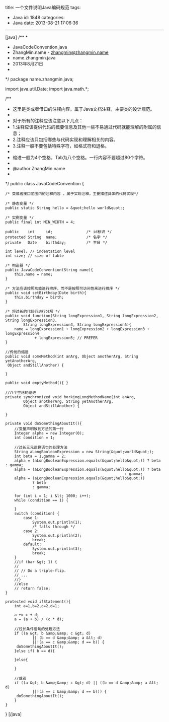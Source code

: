 title: 一个文件说明Java编码规范
tags:
  - Java
id: 1848
categories:
  - Java
date: 2013-08-21 17:06:36
---

[java]
/**
 *
 * JavaCodeConvention.java
 * ZhangMin.name - zhangmin@zhangmin.name
 * name.zhangmin.java
 * 2013年8月21日
 *
 */
package name.zhangmin.java;

import java.util.Date;
import java.math.*;

/**
 * 这里是类或者借口的注释内容。属于Java文档注释，主要类的设计规范。
 *
 * 对于所有的注释应该注意以下几点：
 * 1.注释应该提供代码的概要信息及其他一些不易通过代码就能理解的附属的信息；
 * 2.注释应该只包括哪些与代码实现和理解相关的内容。
 * 3.注释一般不要包括特殊字符，如格式符和退格。
 *
 * 缩进一般为4个空格，Tab为八个空格。一行内容不要超过80个字符。
 *
 * @author ZhangMin.name
 *
 */
public class JavaCodeConvention {

	/* 类或者接口范围内的注释内容 。属于实现注释，主要描述具体的代码实现*/

	/* 静态变量 */
	public static String hello = &quot;hello world&quot;;

	/* 实例变量 */
	public final int MIN_WIDTH = 4;

	public    int     id;				/* id标识 */
	protected String  name;		        /* 名字 */
	private   Date    birthday;		    /* 生日 */

	int level; // indentation level
	int size; // size of table

	/* 构造器 */
	public JavaCodeConvention(String name){
		this.name = name;
	}

	/* 方法应该按照功能进行排序，而不是按照可访问性来进行排序 */
	public void setBirthday(Date birth){
		this.birthday = birth;
	}

	/* 将过长的代码行进行分解 */
	public void function(String longExpression1, String longExpression2, String longExpression3,
			String longExpression4, String longExpression5){
		name = longExpression1 + longExpression2 + longExpression3 + longExpression4
				 + longExpression5; // PREFER
	}

	//传统的缩进
	public void someMethod(int anArg, Object anotherArg, String yetAnotherArg,
	 Object andStillAnother) {

	}

	public void emptyMethod(){ }

	//八个空格的缩进
	private synchronized void horkingLongMethodName(int anArg,
			Object anotherArg, String yetAnotherArg,
			Object andStillAnother) {

	}

	private void doSomethingAboutIt(){
		//变量声明放到方法的第一行
		Integer alpha = new Integer(0);
		int condition = 1;

		//过长三元运算语句的处理方法
		String aLongBooleanExpression = new String(&quot;world&quot;);
		int beta = 1,gamma = 2;
		alpha = (aLongBooleanExpression.equals(&quot;hello&quot;)) ? beta : gamma;
		alpha = (aLongBooleanExpression.equals(&quot;hello&quot;)) ? beta
														 : gamma;
		alpha = (aLongBooleanExpression.equals(&quot;hello&quot;))
				? beta
				: gamma;

		for (int i = 1; i &lt; 1000; i++);
		while (condition == 1) {

		}
		switch (condition) {
			case 1:
				System.out.println(1);
				/* falls through */
			case 2:
				System.out.println(2);
				break;
			default:
				System.out.println(3);
				break;
		}
		//if (bar &gt; 1) {
		//
		// // Do a triple-flip.
		// ...
		//}
		//else
		// return false;
	}

	protected void ifStatement(){
		int a=1,b=2,c=2,d=1;

		a += c + d;
		a = (a + b) / (c * d);

		//过长条件语句的处理方法
		if ((a &gt; b &amp;&amp; c &gt; d)
				|| (b == d &amp;&amp; a &lt; d)
				||!(a == c &amp;&amp; d == b)) {
		 doSomethingAboutIt();
		}else if( b == d){

		}else{

		}

		//或者
		if ((a &gt; b &amp;&amp; c &gt; d) || ((b == d &amp;&amp; a &lt; d)
				||!(a == c &amp;&amp; d == b))) {
		 doSomethingAboutIt();
		}
	}
}
[/java]
